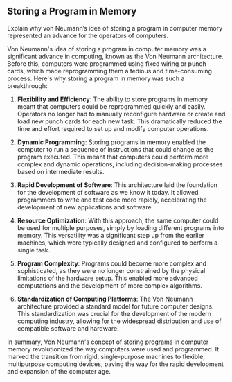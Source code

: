 ## Storing a Program in Memory

Explain why von Neumann’s idea of storing a program in computer memory represented an advance for the operators of computers.

Von Neumann's idea of storing a program in computer memory was a significant advance in computing, known as the Von Neumann architecture. Before this, computers were programmed using fixed wiring or punch cards, which made reprogramming them a tedious and time-consuming process. Here's why storing a program in memory was such a breakthrough:

1. **Flexibility and Efficiency**: The ability to store programs in memory meant that computers could be reprogrammed quickly and easily. Operators no longer had to manually reconfigure hardware or create and load new punch cards for each new task. This dramatically reduced the time and effort required to set up and modify computer operations.

2. **Dynamic Programming**: Storing programs in memory enabled the computer to run a sequence of instructions that could change as the program executed. This meant that computers could perform more complex and dynamic operations, including decision-making processes based on intermediate results.

3. **Rapid Development of Software**: This architecture laid the foundation for the development of software as we know it today. It allowed programmers to write and test code more rapidly, accelerating the development of new applications and software.

4. **Resource Optimization**: With this approach, the same computer could be used for multiple purposes, simply by loading different programs into memory. This versatility was a significant step up from the earlier machines, which were typically designed and configured to perform a single task.

5. **Program Complexity**: Programs could become more complex and sophisticated, as they were no longer constrained by the physical limitations of the hardware setup. This enabled more advanced computations and the development of more complex algorithms.

6. **Standardization of Computing Platforms**: The Von Neumann architecture provided a standard model for future computer designs. This standardization was crucial for the development of the modern computing industry, allowing for the widespread distribution and use of compatible software and hardware.

In summary, Von Neumann's concept of storing programs in computer memory revolutionized the way computers were used and programmed. It marked the transition from rigid, single-purpose machines to flexible, multipurpose computing devices, paving the way for the rapid development and expansion of the computer age.

